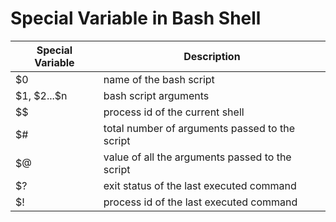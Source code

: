# Special Variable in Bash Shell

<table>
  <thead>
    <tr>
      <th>Special Variable</th>
      <th>Description</th>
    </tr>
  </thead>
  <tbody>
    <tr>
      <td>$0</td>
      <td>name of the bash script</td>
    </tr>
    <tr>
      <td>$1, $2...$n</td>
      <td>bash script arguments</td>
    </tr>
    <tr>
      <td>$$</td>
      <td>process id of the current shell</td>
    </tr>
    <tr>
      <td>$#</td>
      <td>total number of arguments passed to the script</td>
    </tr>
    <tr>
      <td>$@</td>
      <td>value of all the arguments passed to the script</td>
    </tr>
    <tr>
      <td>$?</td>
      <td>exit status of the last executed command</td>
    </tr>
    <tr>
      <td>$!</td>
      <td>process id of the last executed command</td>
    </tr>
  </tbody>
  <tfoot>
    <tr>
      <td></td>
      <td></td>
    </tr>
  </tfoot>
</table>
